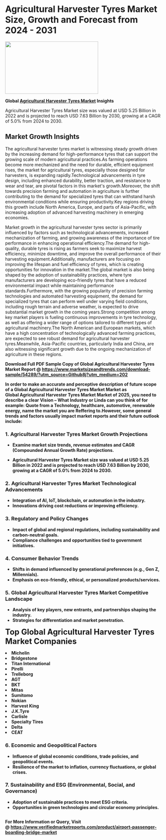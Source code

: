 <H1>Agricultural Harvester Tyres Market Size, Growth and Forecast from 2024 - 2031</H1><img class="aligncenter size-medium wp-image-584254" src="https://thirdeyenews.in/wp-content/uploads/2024/09/Global-Market-Research-300x168.jpeg" alt="" width="300" height="168" /><p><strong>Global&nbsp;<a href="https://www.marketsizeandtrends.com/download-sample/54289/?utm_source=Github8j?utm_medium=202">Agricultural Harvester Tyres Market</a> Insights</strong></p><p>Agricultural Harvester Tyres Market size was valued at USD 5.25 Billion in 2022 and is projected to reach USD 7.63 Billion by 2030, growing at a CAGR of 5.0% from 2024 to 2030.</p><p><h2>Market Growth Insights</h2> <p>The agricultural harvester tyres market is witnessing steady growth driven by the increasing demand for high-performance tyres that can support the growing scale of modern agricultural practices.As farming operations become more mechanized and the need for durable, efficient equipment rises, the market for agricultural tyres, especially those designed for harvesters, is expanding rapidly.Technological advancements in tyre design, including enhanced durability, better traction, and resistance to wear and tear, are pivotal factors in this market's growth.Moreover, the shift towards precision farming and automation in agriculture is further contributing to the demand for specialized tyres that can withstand harsh environmental conditions while ensuring productivity.Key regions driving this growth include North America, Europe, and parts of Asia-Pacific, with increasing adoption of advanced harvesting machinery in emerging economies.<strong></strong> </p> <p>Market growth in the agricultural harvester tyres sector is primarily influenced by factors such as technological advancements, increased mechanization of farming, and growing awareness of the importance of tire performance in enhancing operational efficiency.The demand for high-quality, durable tyres is rising as farmers seek to maximize harvest efficiency, minimize downtime, and improve the overall performance of their harvesting equipment.Additionally, manufacturers are focusing on improving the lifespan and fuel efficiency of tyres, which is creating opportunities for innovation in the market.The global market is also being shaped by the adoption of sustainability practices, where tyre manufacturers are developing eco-friendly tyres that have a reduced environmental impact while maintaining performance standards.Furthermore, with the growing popularity of precision farming technologies and automated harvesting equipment, the demand for specialized tyres that can perform well under varying field conditions, including rough terrain and adverse weather, is expected to drive substantial market growth in the coming years.Strong competition among key market players is fueling continuous improvements in tyre technology, as well as offering a wider range of options tailored to different types of agricultural machinery.The North American and European markets, which have a high concentration of technologically advanced farming practices, are expected to see robust demand for agricultural harvester tyres.Meanwhile, Asia-Pacific countries, particularly India and China, are also witnessing significant growth due to the ongoing mechanization of agriculture in these regions.</p> <strong></p><p><span class=""><strong>Download Full PDF Sample Copy of Global Agricultural Harvester Tyres Market Report</strong> @ <a href="https://www.marketsizeandtrends.com/download-sample/54289/?utm_source=Github8j?utm_medium=202" target="_blank">https://www.marketsizeandtrends.com/download-sample/54289/?utm_source=Github8j?utm_medium=202</a></span></p><p>In order to make an accurate and perceptive description of future scope of a Global&nbsp;Agricultural Harvester Tyres Market Market as Global&nbsp;Agricultural Harvester Tyres Market Market of 2025, you need to describe a clear Vision &ndash; What Industry or Linda can you think of for example: Quote from a Technology, healthcare, automotive, renewable energy, name the market you are Reffering to.However, some general trends and factors usually impact market reports and their future outlook include:</p><h3>1.&nbsp;<strong>Agricultural Harvester Tyres Market Growth Projections</strong></h3><ul><li>Examine market size trends, revenue estimates and CAGR (Compounded Annual Growth Rate) projections.</li><li><p>Agricultural Harvester Tyres Market size was valued at USD 5.25 Billion in 2022 and is projected to reach USD 7.63 Billion by 2030, growing at a CAGR of 5.0% from 2024 to 2030.</p></li></ul><h3>2.&nbsp;<strong>Agricultural Harvester Tyres Market Technological Advancements</strong></h3><ul><li>Integration of AI, IoT, blockchain, or automation in the industry.</li><li>Innovations driving cost reductions or improving efficiency.</li></ul><h3>3.&nbsp;<strong>Regulatory and Policy Changes</strong></h3><ul><li>Impact of global and regional regulations, including sustainability and carbon-neutral goals.</li><li>Compliance challenges and opportunities tied to government initiatives.</li></ul><h3>4.&nbsp;<strong>Consumer Behavior Trends</strong></h3><ul><li>Shifts in demand influenced by generational preferences (e.g., Gen Z, Millennials).</li><li>Emphasis on eco-friendly, ethical, or personalized products/services.</li></ul><h3>5.&nbsp;<strong>Global Agricultural Harvester Tyres Market Competitive Landscape</strong></h3><ul><li>Analysis of key players, new entrants, and partnerships shaping the industry.</li><li>Strategies for differentiation and market penetration.</li></ul><p data-pm-slice="1 1 []"><span style="color: inherit; font-family: inherit; font-size: 25px;">Top Global Agricultural Harvester Tyres Market Companies</span></p><div class="" data-test-id=""><p><li>Michelin</li><li> Bridgestone</li><li> Titan International</li><li> Pirelli</li><li> Trelleborg</li><li> AGT</li><li> BKT</li><li> Mitas</li><li> Sumitomo</li><li> Nokian</li><li> Harvest King</li><li> J.K.Tyre</li><li> Carlisle</li><li> Specialty Tires</li><li> Delta</li><li> CEAT</li></p></div><h3>6.&nbsp;<strong>Economic and Geopolitical Factors</strong></h3><ul><li>Influence of global economic conditions, trade policies, and geopolitical events.</li><li>Resilience of the market to inflation, currency fluctuations, or global crises.</li></ul><h3>7.&nbsp;<strong>Sustainability and ESG (Environmental, Social, and Governance)</strong></h3><ul><li>Adoption of sustainable practices to meet ESG criteria.</li><li>Opportunities in green technologies and circular economy principles.</li></ul><h2><strong style="font-size: 14px;">For More Information or Query, Visit @&nbsp;</strong><a style="background-color: #ffffff; font-size: 14px;" href="https://www.marketsizeandtrends.com/report/agricultural-harvester-tyres-market/" target="_blank">https://www.verifiedmarketreports.com/product/airport-passenger-boarding-bridge-market</a></h2>
